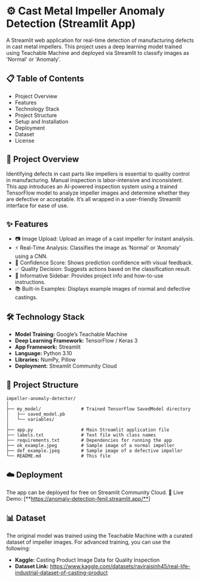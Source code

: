 # ⚙️ Cast Metal Impeller Anomaly Detection (Streamlit App)
 A Streamlit web application for real-time detection of manufacturing defects in cast metal impellers. This project uses a deep learning model trained using Teachable Machine and deployed via Streamlit to classify images as 'Normal' or 'Anomaly'.

## 📋 Table of Contents
 - Project Overview
 - Features
 - Technology Stack
 - Project Structure
 - Setup and Installation
 - Deployment
 - Dataset
 - License

## 📝 Project Overview
  Identifying defects in cast parts like impellers is essential to quality control in manufacturing. Manual inspection is labor-intensive and inconsistent. This app introduces an AI-powered inspection system using a trained TensorFlow model to analyze impeller images and determine whether they are defective or acceptable. It’s all wrapped in a user-friendly Streamlit interface for ease of use.

## ✨ Features
  - 📷 Image Upload: Upload an image of a cast impeller for instant analysis.
  - ⚡ Real-Time Analysis: Classifies the image as ‘Normal’ or ‘Anomaly’ using a CNN.
  - 🎯 Confidence Score: Shows prediction confidence with visual feedback.
  - ✅ Quality Decision: Suggests actions based on the classification result.
  - 🧾 Informative Sidebar: Provides project info and how-to-use instructions.
  - 📚 Built-in Examples: Displays example images of normal and defective castings.

## 🛠️ Technology Stack
  - **Model Training:** Google’s Teachable Machine
  - **Deep Learning Framework:** TensorFlow / Keras 3
  - **App Framework:** Streamlit
  - **Language:** Python 3.10
  - **Libraries:** NumPy, Pillow
  - **Deployment:** Streamlit Community Cloud

## 📂 Project Structure

````
impeller-anomaly-detector/
│
├── my_model/               # Trained TensorFlow SavedModel directory
│   ├── saved_model.pb
│   └── variables/
│
├── app.py                  # Main Streamlit application file
├── labels.txt              # Text file with class names
├── requirements.txt        # Dependencies for running the app
├── ok_example.jpeg         # Sample image of a normal impeller
├── def_example.jpeg        # Sample image of a defective impeller
└── README.md               # This file
````

## ☁️ Deployment
The app can be deployed for free on Streamlit Community Cloud.
🔗 Live Demo: [**https://anomaly-detection-fenil.streamlit.app/**]

## 📊 Dataset
The original model was trained using the Teachable Machine with a curated dataset of impeller images.
For advanced training, you can use the following:
  - **Kaggle:** Casting Product Image Data for Quality Inspection
  - **Dataset Link:** https://www.kaggle.com/datasets/ravirajsinh45/real-life-industrial-dataset-of-casting-product
